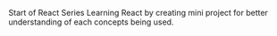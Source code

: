 Start of React Series 
Learning React by creating mini project for better understanding of each concepts being used.
